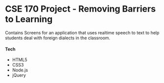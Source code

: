 # CSE 170 Project - Removing Barriers to Learning

Contains Screens for an application that uses realtime speech to text to help students deal with foreign dialects in the classroom.
#### Tech
* HTML5
* CSS3
* Node.js
* jQuery

